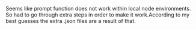 Seems like prompt function does not work within local node environments. So had to go through extra steps in order to make it work.According to my best guesses the extra .json files are
a result of that.
